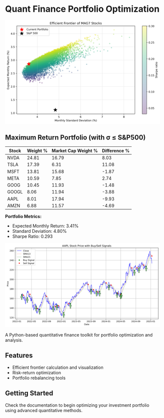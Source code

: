 # Quant Finance Portfolio Optimization

![Efficient Frontier](efficient_frontier.png)

## Maximum Return Portfolio (with σ ≤ S&P500)

| Stock | Weight % | Market Cap Weight % | Difference % |
|-------|----------|-------------------|--------------|
| NVDA  | 24.81    | 16.79             | 8.03         |
| TSLA  | 17.39    | 6.31              | 11.08        |
| MSFT  | 13.81    | 15.68             | -1.87        |
| META  | 10.59    | 7.85              | 2.74         |
| GOOG  | 10.45    | 11.93             | -1.48        |
| GOOGL | 8.06     | 11.94             | -3.88        |
| AAPL  | 8.01     | 17.94             | -9.93        |
| AMZN  | 6.88     | 11.57             | -4.69        |

**Portfolio Metrics:**
- Expected Monthly Return: 3.41%
- Standard Deviation: 4.80%
- Sharpe Ratio: 0.293

![Buy/Sell Signal](AAPL_stock_price.png)

A Python-based quantitative finance toolkit for portfolio optimization and analysis.

## Features
- Efficient frontier calculation and visualization
- Risk-return optimization
- Portfolio rebalancing tools

## Getting Started
Check the documentation to begin optimizing your investment portfolio using advanced quantitative methods.
